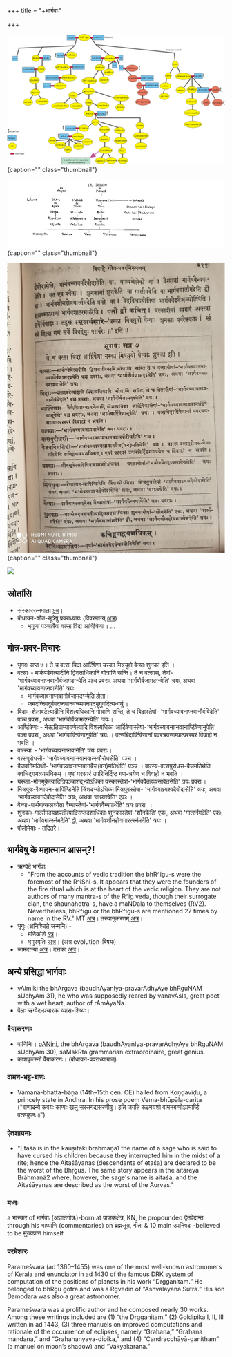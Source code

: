 +++
title = "+भार्गवाः"

+++

![](images/bhRgu-prajAH_MT.png)
{caption="" class="thumbnail"}

![](images/bhRgu-prajAH.png)
{caption="" class="thumbnail"}

![](images/nirNayasindhu-bhArgavagotrANi.jpg)
{caption="" class="thumbnail"}


[![](http://i.imgur.com/JwfcPUC.png)](http://i.imgur.com/JwfcPUC.png)



## स्रोतांसि

- संस्काररत्नमाला [ऽत्र](https://archive.org/stream/Anandashram_Samskrita_Granthavali_Anandashram_Sanskrit_Series/ASS_039_Samskara_Ratnamala_of_Bhatta_Gopinatha_Dikshita_Part_1_-_KS_Agase_1899#page/n421/mode/2up)।
- बोधायन-श्रौत-सूत्रेषु प्रवराध्यायः (विवरणान्य् [अत्र](https://sites.google.com/site/samskrtamsfo/kavyam/itihasah/vansah/0-paricayah))
    - भृगूणां पञ्चार्षेया वत्सा विदा आर्ष्टिषेणाः। …


## गोत्र-प्रवर-विचारः

- भृगवः सप्त ७। ते च वत्सा विदा आर्टिषेणा यस्का मित्रयुवो वैन्याः शुनका इति । 
- वत्साः - मार्कण्डेयेत्यादीनि द्विशताधिकानि गोत्राणि सन्ति। ते च वत्सास्, तेषां-'भार्गवच्यावनाप्नवानौर्वजामदग्न्येति पञ्च प्रवराः, अथवा 'भार्गवौर्वजामदग्न्येति' त्रयः, अथवा 'भार्गवच्यावनाप्नवानेति' त्रयः।
  - भार्गवच्यावनाप्नवानौर्वजामदग्न्येति होता।
  - जमदग्निवदूर्ववदप्नवानवच्च्यवनवद्भृगुवदित्यध्वर्युः।
- विदाः -शेलावटेत्यादीनि विंशत्यधिकानि गोत्राणि सन्ति, ते च बिदास्तेषां- 'भार्गवच्यावनाप्नवानौर्वविदेति' पञ्च प्रवराः, अथवा 'भार्गवौर्वजामदग्न्येति' त्रयः। 
- आर्ष्टिषेणाः - नैऋतिग्राम्यायणेत्यादि विंशत्यधिका आर्टिषेणास्तेषां-'भार्गवच्यावनाप्नवानाष्टिंषेणानूपेति' पञ्च प्रवराः, अथवा 'भार्गवाष्टिषेणानूपेति' त्रयः । वत्सबिदार्ष्टिषेणानां प्रवरत्रयसाम्यात्परस्परं विवाहो न भवति । 
- वात्स्याः - 'भार्गवच्यावनाप्नवानेति' त्रयः प्रवराः। 
- वत्सपुरोधसौ- 'भार्गवच्यावनाप्नवानवात्सपौरोधसेति' पञ्च ।
- बैजवनिमतिथी- 'भार्गवच्यावनाप्नवानबैज(वन)मतिथेति' पञ्च । वात्स्य-वत्सपुरोधस-बैजमतिथेति क्वचिद्गणत्रयमधिकम् । एषां परस्परं उपरिनिर्दिष्ट गण-त्रयेण च विवाहो न भवति । 
- यस्काः-मौनमूकेत्यादित्रिपञ्चाशद्भ्योऽधिका यस्कास्तेषां-'भार्गववैतहव्यसावेतसेति' त्रयः प्रवराः। 
- मित्रयुवः-रैष्णायन-सापिण्डिनेति त्रिंशद्भ्योऽधिका मित्रयुवस्तेषा- 'भार्गववाध्र्यश्वदैवोदासेति' त्रयः, अथवा 'भार्गवच्यावनदैवोदासेति' त्रयः, अथवा 'वाध्र्यश्वेति' एकः । 
- वैन्याः-पार्थबाष्कलश्येता वैन्यास्तेषां-'भार्गववैन्यपार्थेति' त्रयः प्रवराः । 
- शुनकाः-गार्त्समदयज्ञपतीत्यादिसप्तदशाधिकाः शुनकास्तेषां-'शौनकेति' एकः, अथवा 'गार्त्स्नमदेति' एकः, अथवा 'भार्गवगार्त्स्नमदेति' द्वौ, अथवा 'भार्गवशौनहोत्रगारर्त्स्नमदेति' त्रयः ।
- पौलोमेयाः \- तदितरे।


## भार्गवेषु के महात्मान आसन्?!
- ऋग्वेदे भार्गवाः
    - "From the accounts of vedic tradition the bhR^igu-s were the foremost of the R^iShi-s. It appears that they were the founders of the fire ritual which is at the heart of the vedic religion. They are not authors of many mantra-s of the R^ig veda, though their surrogate clan, the shaunahotra-s, have a maNDala to themselves (RV2). Nevertheless, bhR^igu or the bhR^igu-s are mentioned 27 times by name in the RV." MT [अत्र](https://manasataramgini.wordpress.com/2006/05/21/the-bhrigu-s-of-the-rigveda/)। तस्यानुकरणम् [अत्र](MT_articles/)।
- भृगुः (अनिश्चिते जन्मनि) - 
  - मणिकोशे [ऽत्र](http://www.sanskrit-lexicon.uni-koeln.de/scans/PEScan/2014/web/webtc/servepdf.php?page=139)।
  - भृगुस्मृतिः [अत्र](https://archive.org/details/bhRgu-smRti-print)। (अत्र evolution-विषयः)
- जामदग्न्या [अत्र](dvitIyajanmani_bhRguH/chyavanaH/ApnavAna/aurvaH/jamadagniH)। दत्तका [अत्र](dattakAH)। 

## अन्ये प्रसिद्धा भार्गवाः
- vAlmIki the bhArgava (baudhAyanIya-pravarAdhyAye bhRguNAM sUchyAm 31), he who was supposedly reared by vanavAsIs, great poet with a wet heart, author of rAmAyaNa.
- पैलः ऋग्वेद-प्रचारकः व्यास-शिष्यः।

### वैयाकरणाः
- पाणिनिः। [pANini](http://en.wikipedia.org/wiki/P%C4%81%E1%B9%87ini), the bhArgava (baudhAyanIya-pravarAdhyAye bhRguNAM sUchyAm 30), saMskRta grammarian extraordinaire, great genius.
- काशकृत्स्नो वैयाकरणः। (बोधायन-प्रवराध्यायात्)

### वामन-भट्ट-बाणः
- Vāmana-bhaṭṭa-bāṇa (14th–15th cen. CE) hailed from Koṇḍavīḍu, a princely state in Andhra. In his prose poem Vema-bhūpāla-carita ("बाणादन्ये कवयः काणाः खलु सरसगद्यसरणीषु। इति जगति रूढमयशो वामनबाणोऽपमार्ष्टि वत्सकुलः॥")

### ऐतशायनाः
- "Etaśa is in the kauṣītaki brāhmaṇa1 the name of a sage who is said to have cursed his children because they interrupted him in the midst of a rite; hence the Aitaśāyanas (descendants of etaśa) are declared to be the worst of the Bhṛgus. The same story appears in the aitareya Brāhmaṇā2 where, however, the sage's name is aitaśa, and the Aitaśāyanas are described as the worst of the Aurvas."

### मध्वः
a भास्कर of भार्गवाः (अज्ञातगोत्रः)-born at पाजकक्षेत्र, KN, he propounded द्वैतवेदान्त through his भाष्याणि (commentaries) on ब्रह्मसूत्र, गीता & 10 main उपनिषदः -believed to be मुख्यप्राण himself


### परमेश्वरः
Parameśvara (ad 1360–1455) was one of the most well-known astronomers of Kerala and enunciator in ad 1430 of the famous DRK system of computation of the positions of planets in his work “Drgganitam.” He belonged to bhRgu gotra and was a Rgvedin of “Ashvalayana Sutra.” His son Damodara was also a great astronomer.

Parameśwara was a prolific author and he composed nearly 30 works. Among these writings included are (1) “the Drgganitam,” (2) Goldipika I, II, III written in ad 1443, (3) three manuels on improved computations and rationale of the occurrence of eclipses, namely “Grahana,” “Grahana mandana,” and “Grahananyaya-dipika,” and (4) “Candracchāyā-ganitham” (a manuel on moon’s shadow) and “Vakyakarana.”

